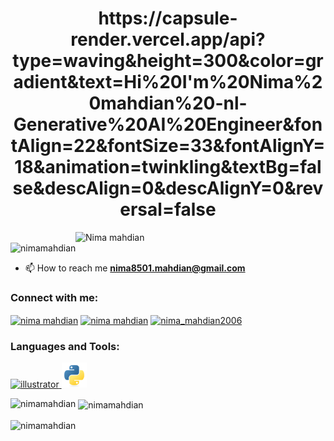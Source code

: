 <h1 align="center">https://capsule-render.vercel.app/api?type=waving&height=300&color=gradient&text=Hi%20I'm%20Nima%20mahdian%20-nl-Generative%20AI%20Engineer&fontAlign=22&fontSize=33&fontAlignY=18&animation=twinkling&textBg=false&descAlign=0&descAlignY=0&reversal=false</h1>


<img align = "right" alt = "Nima mahdian" width = "400" src ="https://camo.githubusercontent.com/7de37139d0b4c1ce40865e799b446c0e963a3dd8fb68d239707237c40604fa3d/68747470733a2f2f63646e2e6472696262626c652e636f6d2f75736572732f3733303730332f73637265656e73686f74732f363538313234332f6176656e746f2e676966">

<p align="left"> <img src="https://komarev.com/ghpvc/?username=nimamahdian&label=Profile%20views&color=0e75b6&style=flat" alt="nimamahdian" /> </p>

- 📫 How to reach me **nima8501.mahdian@gmail.com**

<h3 align="left">Connect with me:</h3>
<p align="left">
<a href="https://linkedin.com/in/nima mahdian" target="blank"><img align="center" src="https://raw.githubusercontent.com/rahuldkjain/github-profile-readme-generator/master/src/images/icons/Social/linked-in-alt.svg" alt="nima mahdian" height="30" width="40" /></a>
<a href="https://fb.com/nima mahdian" target="blank"><img align="center" src="https://raw.githubusercontent.com/rahuldkjain/github-profile-readme-generator/master/src/images/icons/Social/facebook.svg" alt="nima mahdian" height="30" width="40" /></a>
<a href="https://instagram.com/nima_mahdian2006" target="blank"><img align="center" src="https://raw.githubusercontent.com/rahuldkjain/github-profile-readme-generator/master/src/images/icons/Social/instagram.svg" alt="nima_mahdian2006" height="30" width="40" /></a>
</p>

<h3 align="left">Languages and Tools:</h3>
<p align="left"> <a href="https://www.adobe.com/in/products/illustrator.html" target="_blank" rel="noreferrer"> <img src="https://www.vectorlogo.zone/logos/adobe_illustrator/adobe_illustrator-icon.svg" alt="illustrator" width="40" height="40"/> </a> <a href="https://www.python.org" target="_blank" rel="noreferrer"> <img src="https://raw.githubusercontent.com/devicons/devicon/master/icons/python/python-original.svg" alt="python" width="40" height="40"/> </a> </p>

<p><img align="left" src="https://github-readme-stats.vercel.app/api/top-langs?username=nimamahdian&show_icons=true&locale=en&layout=compact" alt="nimamahdian" /></p>

<p>&nbsp;<img align="center" src="https://github-readme-stats.vercel.app/api?username=nimamahdian&show_icons=true&locale=en" alt="nimamahdian" /></p>

<p><img align="center" src="https://github-readme-streak-stats.herokuapp.com/?user=nimamahdian&" alt="nimamahdian" /></p>

